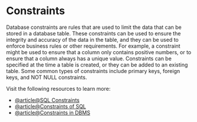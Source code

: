 # Constraints

Database constraints are rules that are used to limit the data that can be stored in a database table. These constraints can be used to ensure the integrity and accuracy of the data in the table, and they can be used to enforce business rules or other requirements. For example, a constraint might be used to ensure that a column only contains positive numbers, or to ensure that a column always has a unique value. Constraints can be specified at the time a table is created, or they can be added to an existing table. Some common types of constraints include primary keys, foreign keys, and NOT NULL constraints.

Visit the following resources to learn more:

- [@article@SQL Constraints](https://www.w3schools.com/sql/sql_constraints.asp)
- [@article@Constraints of SQL](https://www.educative.io/courses/database-design-fundamentals/m7JnY9Xm6Qp)
- [@article@Constraints in DBMS](https://beginnersbook.com/2015/04/constraints-in-dbms/)
